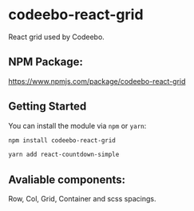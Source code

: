 # codeebo-react-grid
React grid used by Codeebo.

## NPM Package:
https://www.npmjs.com/package/codeebo-react-grid

## Getting Started
You can install the module via `npm` or `yarn`:

```sh
npm install codeebo-react-grid
```

```sh
yarn add react-countdown-simple
```

## Avaliable components:
Row, Col, Grid, Container and scss spacings.
